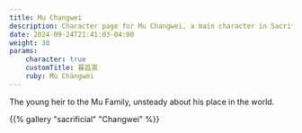 ```yaml
---
title: Mu Changwei
description: Character page for Mu Changwei, a main character in Sacrificial
date: 2024-09-24T21:41:03-04:00
weight: 30
params:
    character: true
    customTitle: 暮昌畏
    ruby: Mù Chāngwèi
---
```


The young heir to the Mu Family, unsteady about his place in the world.

<!--more-->

<section class="gallery">
{{% gallery "sacrificial" "Changwei" %}}
</section>
